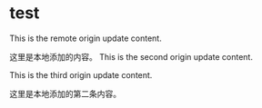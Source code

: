 # test

This is the remote origin update content.

这里是本地添加的内容。
This is the second origin update content.

This is the third origin update content.


这里是本地添加的第二条内容。
